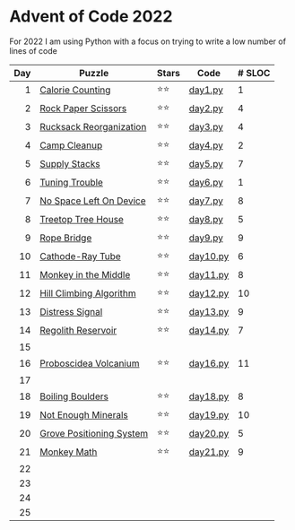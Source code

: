 # Advent of Code 2022

For 2022 I am using Python with a focus on trying to write a low number of lines of code

| Day | Puzzle | Stars | Code | # SLOC |
|-:|-|-|-|-|
| 1 | [Calorie Counting](https://adventofcode.com/2022/day/1) | ⭐⭐ | [day1.py](01/day1.py) | 1 |
| 2 | [Rock Paper Scissors](https://adventofcode.com/2022/day/2) | ⭐⭐ | [day2.py](02/day2.py) | 4 |
| 3 | [Rucksack Reorganization](https://adventofcode.com/2022/day/3) | ⭐⭐ | [day3.py](03/day3.py) | 4 |
| 4 | [Camp Cleanup](https://adventofcode.com/2022/day/4) | ⭐⭐ | [day4.py](04/day4.py) | 2 |
| 5 | [Supply Stacks](https://adventofcode.com/2022/day/5) | ⭐⭐ | [day5.py](05/day5.py) | 7 |
| 6 | [Tuning Trouble](https://adventofcode.com/2022/day/6) | ⭐⭐ | [day6.py](06/day6.py) | 1 |
| 7 | [No Space Left On Device](https://adventofcode.com/2022/day/7) | ⭐⭐ | [day7.py](07/day7.py) | 8 |
| 8 | [Treetop Tree House](https://adventofcode.com/2022/day/8) | ⭐⭐ | [day8.py](08/day8.py) | 5 |
| 9 | [Rope Bridge](https://adventofcode.com/2022/day/9) | ⭐⭐ | [day9.py](09/day9.py) | 9 |
| 10 | [Cathode-Ray Tube](https://adventofcode.com/2022/day/10) | ⭐⭐ | [day10.py](10/day10.py) | 6 |
| 11 | [Monkey in the Middle](https://adventofcode.com/2022/day/11) | ⭐⭐ | [day11.py](11/day11.py) | 8 |
| 12 | [Hill Climbing Algorithm](https://adventofcode.com/2022/day/12) | ⭐⭐ | [day12.py](12/day12.py) | 10 |
| 13 | [Distress Signal](https://adventofcode.com/2022/day/13) | ⭐⭐ | [day13.py](13/day13.py) | 9 |
| 14 | [Regolith Reservoir](https://adventofcode.com/2022/day/14) | ⭐⭐ | [day14.py](14/day14.py) | 7 |
| 15 |
| 16 | [Proboscidea Volcanium](https://adventofcode.com/2022/day/16) | ⭐⭐ | [day16.py](16/day16.py) | 11 |
| 17 |
| 18 | [Boiling Boulders](https://adventofcode.com/2022/day/18) | ⭐⭐ | [day18.py](18/day18.py) | 8 |
| 19 | [Not Enough Minerals](https://adventofcode.com/2022/day/19) | ⭐⭐ | [day19.py](19/day19.py) | 10 |
| 20 | [Grove Positioning System](https://adventofcode.com/2022/day/20) | ⭐⭐ | [day20.py](20/day20.py) | 5 |
| 21 | [Monkey Math](https://adventofcode.com/2022/day/21) | ⭐⭐ | [day21.py](21/day21.py) | 9 |
| 22 |
| 23 |
| 24 |
| 25 |
